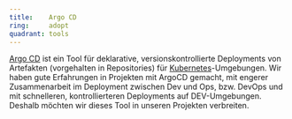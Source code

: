 ```yaml
---
title:    Argo CD  
ring:     adopt  
quadrant: tools
---
```


[Argo CD][argocd] ist ein Tool für deklarative, versionskontrollierte Deployments von Artefakten (vorgehalten in
Repositories) für [Kubernetes][kubernetes]-Umgebungen. Wir haben gute Erfahrungen in Projekten mit ArgoCD gemacht, mit
engerer Zusammenarbeit im Deployment zwischen Dev und Ops, bzw. DevOps und mit schnelleren, kontrollierteren Deployments
auf DEV-Umgebungen. Deshalb möchten wir dieses Tool in unseren Projekten verbreiten.

[argocd]: https://argo-cd.readthedocs.io/en/stable/
[kubernetes]: /platforms/kubernetes
